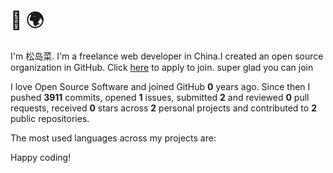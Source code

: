 # 👋 🌍

I'm 松岛菜. I'm a freelance web developer in China.I created an open source organization in GitHub. Click [here](https://github.com/Magic-Academy/.github/issues/new?assignees=&labels=invite+me+to+the+organisation&template=invitation.yml&title=Please+invite+me+to+the+GitHub+Community+Organization) to apply to join. super glad you can join

I love Open Source Software and joined GitHub **0** years ago. Since then I pushed **3911** commits, opened **1** issues, submitted **2** and reviewed **0** pull requests, received **0** stars across **2** personal projects and contributed to **2** public repositories.

The most used languages across my projects are:



Happy coding!
